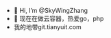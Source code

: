 - 👋 Hi, I’m @SkyWingZhang
- 👀 现在在做云容器，热爱go，php
- 我的地带git.tianyuit.com
<!---
SkyWingZhang/SkyWingZhang is a ✨ special ✨ repository because its `README.md` (this file) appears on your GitHub profile.
You can click the Preview link to take a look at your changes.
--->
